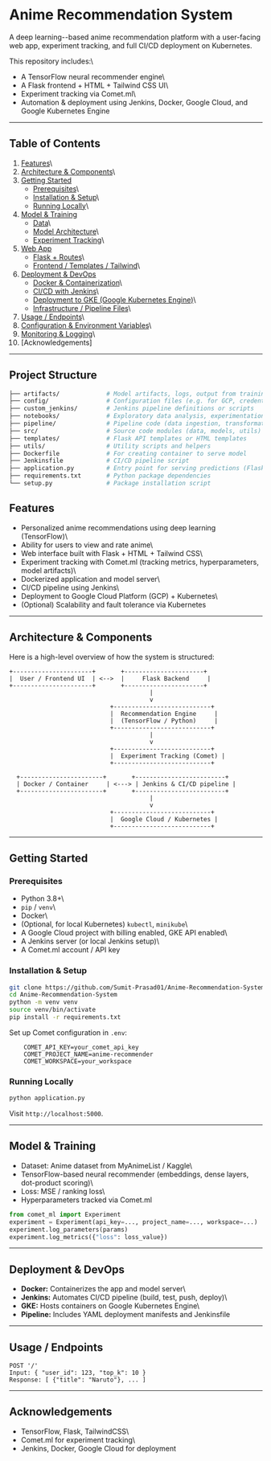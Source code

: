 # Anime Recommendation System

A deep learning--based anime recommendation platform with a user-facing
web app, experiment tracking, and full CI/CD deployment on Kubernetes.

This repository includes:\
- A TensorFlow neural recommender engine\
- A Flask frontend + HTML + Tailwind CSS UI\
- Experiment tracking via Comet.ml\
- Automation & deployment using Jenkins, Docker, Google Cloud, and
Google Kubernetes Engine

------------------------------------------------------------------------

## Table of Contents

1.  [Features](#features)\
2.  [Architecture & Components](#architecture--components)\
3.  [Getting Started](#getting-started)
    -   [Prerequisites](#prerequisites)\
    -   [Installation & Setup](#installation--setup)\
    -   [Running Locally](#running-locally)\
4.  [Model & Training](#model--training)
    -   [Data](#data)\
    -   [Model Architecture](#model-architecture)\
    -   [Experiment Tracking](#experiment-tracking)\
5.  [Web App](#web-app)
    -   [Flask + Routes](#flask--routes)\
    -   [Frontend / Templates /
        Tailwind](#frontend--templates--tailwind)\
6.  [Deployment & DevOps](#deployment--devops)
    -   [Docker & Containerization](#docker--containerization)\
    -   [CI/CD with Jenkins](#cicd-with-jenkins)\
    -   [Deployment to GKE (Google Kubernetes
        Engine)](#deployment-to-gke-google-kubernetes-engine)\
    -   [Infrastructure / Pipeline
        Files](#infrastructure--pipeline-files)\
7.  [Usage / Endpoints](#usage--endpoints)\
8.  [Configuration & Environment
    Variables](#configuration--environment-variables)\
9.  [Monitoring & Logging](#monitoring--logging)\
10. [Acknowledgements]

------------------------------------------------------------------------

## Project Structure
```bash
├── artifacts/             # Model artifacts, logs, output from training
├── config/                # Configuration files (e.g. for GCP, credentials, hyperparameters)
├── custom_jenkins/        # Jenkins pipeline definitions or scripts
├── notebooks/             # Exploratory data analysis, experimentation
├── pipeline/              # Pipeline code (data ingestion, transformation, training, etc.)
├── src/                   # Source code modules (data, models, utils)
├── templates/             # Flask API templates or HTML templates
├── utils/                 # Utility scripts and helpers
├── Dockerfile             # For creating container to serve model
├── Jenkinsfile            # CI/CD pipeline script
├── application.py         # Entry point for serving predictions (Flask app)
├── requirements.txt       # Python package dependencies
└── setup.py               # Package installation script
```


## Features

-   Personalized anime recommendations using deep learning (TensorFlow)\
-   Ability for users to view and rate anime\
-   Web interface built with Flask + HTML + Tailwind CSS\
-   Experiment tracking with Comet.ml (tracking metrics,
    hyperparameters, model artifacts)\
-   Dockerized application and model server\
-   CI/CD pipeline using Jenkins\
-   Deployment to Google Cloud Platform (GCP) + Kubernetes\
-   (Optional) Scalability and fault tolerance via Kubernetes

------------------------------------------------------------------------

## Architecture & Components

Here is a high-level overview of how the system is structured:

    +----------------------+       +----------------------+
    |  User / Frontend UI  | <-->  |     Flask Backend     |
    +----------------------+       +----------------------+
                                           |
                                           v
                                +---------------------------+
                                |  Recommendation Engine     |
                                |  (TensorFlow / Python)     |
                                +---------------------------+
                                           |
                                           v
                                +---------------------------+
                                |  Experiment Tracking (Comet) |
                                +---------------------------+
      
      +-----------------------+       +-------------------------+
      | Docker / Container     | <---> | Jenkins & CI/CD pipeline |
      +-----------------------+       +-------------------------+
                                           |
                                           v
                                +---------------------------+
                                |  Google Cloud / Kubernetes |
                                +---------------------------+

------------------------------------------------------------------------

## Getting Started

### Prerequisites

-   Python 3.8+\
-   `pip` / `venv`\
-   Docker\
-   (Optional, for local Kubernetes) `kubectl`, `minikube`\
-   A Google Cloud project with billing enabled, GKE API enabled\
-   A Jenkins server (or local Jenkins setup)\
-   A Comet.ml account / API key

### Installation & Setup

``` bash
git clone https://github.com/Sumit-Prasad01/Anime-Recommendation-System.git
cd Anime-Recommendation-System
python -m venv venv
source venv/bin/activate
pip install -r requirements.txt
```

Set up Comet configuration in `.env`:
```
    COMET_API_KEY=your_comet_api_key
    COMET_PROJECT_NAME=anime-recommender
    COMET_WORKSPACE=your_workspace
```

### Running Locally

``` bash
python application.py
```

Visit `http://localhost:5000`.

------------------------------------------------------------------------

## Model & Training

-   Dataset: Anime dataset from MyAnimeList / Kaggle\
-   TensorFlow-based neural recommender (embeddings, dense layers,
    dot-product scoring)\
-   Loss: MSE / ranking loss\
-   Hyperparameters tracked via Comet.ml

``` python
from comet_ml import Experiment
experiment = Experiment(api_key=..., project_name=..., workspace=...)
experiment.log_parameters(params)
experiment.log_metrics({"loss": loss_value})
```

------------------------------------------------------------------------

## Deployment & DevOps

-   **Docker:** Containerizes the app and model server\
-   **Jenkins:** Automates CI/CD pipeline (build, test, push, deploy)\
-   **GKE:** Hosts containers on Google Kubernetes Engine\
-   **Pipeline:** Includes YAML deployment manifests and Jenkinsfile

------------------------------------------------------------------------

## Usage / Endpoints

    POST '/'
    Input: { "user_id": 123, "top_k": 10 }
    Response: [ {"title": "Naruto"}, ... ]

------------------------------------------------------------------------

## Acknowledgements

-   TensorFlow, Flask, TailwindCSS\
-   Comet.ml for experiment tracking\
-   Jenkins, Docker, Google Cloud for deployment



